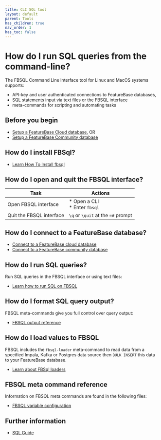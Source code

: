 ```yaml
---
title: CLI SQL tool
layout: default
parent: Tools
has_children: true
nav_order: 1
has_toc: false
---
```


# How do I run SQL queries from the command-line?

The FBSQL Command Line Interface tool for Linux and MacOS systems supports:
* API-key and user authenticated connections to FeatureBase databases,
* SQL statements input via text files or the FBSQL interface
* meta-commands for scripting and automating tasks

## Before you begin

* [Setup a FeatureBase Cloud database](/docs/cloud/cloud-home), OR
* [Setup a FeatureBase Community database](/docs/community/com-home)

## How do I install FBSql?

* [Learn How To Install fbsql](/docs/tools/fbsql/fbsql-install)

## How do I open and quit the FBSQL interface?

| Task | Actions |
|---|---|
| Open FBSQL interface | * Open a CLI<br/>* Enter `fbsql` |
| Quit the FBSQL interface | `\q` or `\quit` at the `=#` prompt |

## How do I connect to a FeatureBase database?

* [Connect to a FeatureBase cloud database](/docs/tools/fbsql/fbsql-connect-cloud-db)
* [Connect to a FeatureBase community database](/docs/tools/fbsql/fbsql-connect-com-db)

## How do I run SQL queries?

Run SQL queries in the FBSQL interface or using text files:

* [Learn how to run SQL on FBSQL](/docs/tools/fbsql/fbsql-running-sql.md)

## How do I format SQL query output?

FBSQL meta-commands give you full control over query output:

* [FBSQL output reference](/docs/tools/fbsql/fbsql-config-output)

## How do I load values to FBSQL

FBSQL includes the `fbsql-loader` meta-command to read data from a specified Impala, Kafka or Postgres data source then `BULK INSERT` this data to your FeatureBase database.

* [Learn about FBSql loaders](/docs/tools/fbsql/fbsql-loaders)

## FBSQL meta command reference

Information on FBSQL meta commands are found in the following files:

* [FBSQL variable configuration](/docs/tools/fbsql/fbsql-set-variable)

## Further information

* [SQL Guide](/docs/sql-guide/sql-guide-home)

